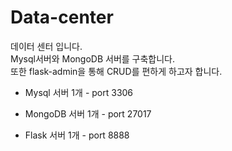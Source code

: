 # Data-center

데이터 센터 입니다.    
Mysql서버와 MongoDB 서버를 구축합니다.    
또한 flask-admin을 통해 CRUD를 편하게 하고자 합니다.

* Mysql 서버 1개 - port 3306
    
* MongoDB 서버 1개 - port 27017

* Flask 서버 1개 - port 8888
